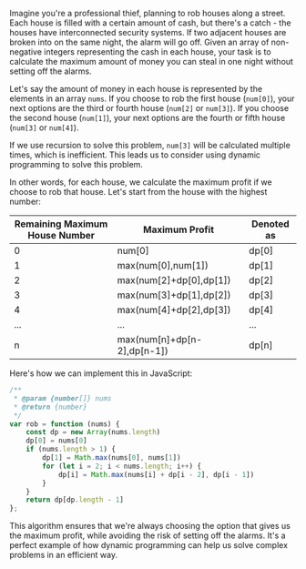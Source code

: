 Imagine you're a professional thief, planning to rob houses along a street. Each house is filled with a certain amount of cash, but there's a catch - the houses have interconnected security systems. If two adjacent houses are broken into on the same night, the alarm will go off. Given an array of non-negative integers representing the cash in each house, your task is to calculate the maximum amount of money you can steal in one night without setting off the alarms.

Let's say the amount of money in each house is represented by the elements in an array `nums`. If you choose to rob the first house (`num[0]`), your next options are the third or fourth house (`num[2]` or `num[3]`). If you choose the second house (`num[1]`), your next options are the fourth or fifth house (`num[3]` or `num[4]`). 

If we use recursion to solve this problem, `num[3]` will be calculated multiple times, which is inefficient. This leads us to consider using dynamic programming to solve this problem.

In other words, for each house, we calculate the maximum profit if we choose to rob that house. Let's start from the house with the highest number:

| Remaining Maximum House Number | Maximum Profit | Denoted as |
| ------------------------------ | -------------- | ---------- |
| 0                              | num[0]         | dp[0]      |
| 1                              | max(num[0],num[1]) | dp[1]    |
| 2                              | max(num[2]+dp[0],dp[1]) | dp[2] |
| 3                              | max(num[3]+dp[1],dp[2]) | dp[3] |
| 4                              | max(num[4]+dp[2],dp[3]) | dp[4] |
| ...                            | ...            | ...        |
| n                              | max(num[n]+dp[n-2],dp[n-1]) | dp[n] |

Here's how we can implement this in JavaScript:

```javascript
/**
 * @param {number[]} nums
 * @return {number}
 */
var rob = function (nums) {
    const dp = new Array(nums.length)
    dp[0] = nums[0]
    if (nums.length > 1) {
        dp[1] = Math.max(nums[0], nums[1])
        for (let i = 2; i < nums.length; i++) {
            dp[i] = Math.max(nums[i] + dp[i - 2], dp[i - 1])
        }
    }
    return dp[dp.length - 1]
};
```

This algorithm ensures that we're always choosing the option that gives us the maximum profit, while avoiding the risk of setting off the alarms. It's a perfect example of how dynamic programming can help us solve complex problems in an efficient way.